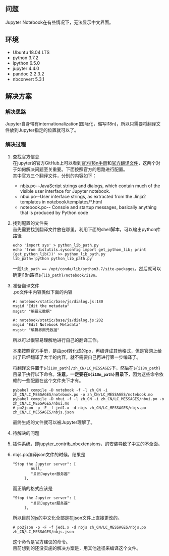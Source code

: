 ## 问题
Jupyter Notebook在有些情况下，无法显示中文界面。

## 环境

* Ubuntu 18.04 LTS
* python 3.7.2
* ipython 6.5.0
* jupyter 4.4.0
* pandoc 2.2.3.2
* nbconvert 5.3.1

## 解决方案

### 解决思路
Jupyter自身带有internationalization(国际化，缩写i18n)，所以只需要将翻译文件放到Jupyter指定的位置就可以了。

### 解决过程

1. 查找官方信息  
在jupyter的官方GitHub上可以看到[官方i18n手册](https://github.com/jupyter/notebook/blob/master/notebook/i18n/README.md)和[官方翻译文件](https://github.com/jupyter/notebook/tree/master/notebook/i18n/zh_CN/LC_MESSAGES)，这两个对于如何解决问题至关重要。下面按照官方的思路进行配置。  
其中官方三个翻译文件，分别的内容如下：
    * nbjs.po--JavaScript strings and dialogs, which contain much of the visible user interface for Jupyter notebook.
    * nbui.po--User interface strings, as extracted from the Jinja2 templates in notebook/templates/*.html
    * notebook.po-- Console and startup messages, basically anything that is produced by Python code
2. 找到配置的文件夹  
    首先需要找到翻译文件放在哪里。利用下面的shell脚本，可以输出python库路径
    ```shell
    echo 'import sys' > python_lib_path.py
    echo 'from distutils.sysconfig import get_python_lib; print (get_python_lib())' >> python_lib_path.py
    lib_path=`python python_lib_path.py`
    ```
    一般`lib_path == /opt/conda/lib/python3.7/site-packages`。然后就可以确定i18n路径`${lib_path}/notebook/i18n`。
3. 准备翻译文件  
    .po文件中内容类似下面的内容
    ```
    #: notebook/static/base/js/dialog.js:180
    msgid "Edit the metadata"
    msgstr "编辑元数据"

    #: notebook/static/base/js/dialog.js:202
    msgid "Edit Notebook Metadata"
    msgstr "编辑界面元数据"
    ```
    所以可以很容易理解地进行自己的翻译工作。 

    本来按照官方手册，是由pot转化成的po，再编译成其他格式，但是官网上给出了已经翻译了大半的内容，就不需要自己再进行第一步编译了。  

    将翻译文件置于`${i18n_path}/zh_CN/LC_MESSAGES`下，然后在`${i18n_path}`目录下执行以下命令。**注意，一定要在`${i18n_path}`目录下**，因为这些命令依赖的一些配置在这个文件夹下才有。  
    ```shell
    pybabel compile -D notebook -f -l zh_CN -i zh_CN/LC_MESSAGES/notebook.po -o zh_CN/LC_MESSAGES/notebook.mo
    pybabel compile -D nbui -f -l zh_CN -i zh_CN/LC_MESSAGES/nbui.po -o zh_CN/LC_MESSAGES/nbui.mo
    # po2json -p -F -f jed1.x -d nbjs zh_CN/LC_MESSAGES/nbjs.po zh_CN/LC_MESSAGES/nbjs.json
    ```  
    最终生成的文件就可以被Jupyter理解了。  

4. 待解决的问题  

1. 插件系统，即jupyter_contrib_nbextensions，的安装导致了中文的不全面。

2. nbjs.po编译json文件的时候，结果是
    ```
    "Stop the Jupyter server": [
            null,
            "关闭Jupyter服务器"
         ],
    ```
    而正确的格式应该是
    ```
    "Stop the Jupyter server": [
            "关闭Jupyter服务器"
         ],
    ```
    所以目前的js的中文化全部是在json文件上直接更改的。
    ```
    # po2json -p -F -f jed1.x -d nbjs zh_CN/LC_MESSAGES/nbjs.po zh_CN/LC_MESSAGES/nbjs.json
    ```
    这个命令是官方建议的命令。  
    目前想到的还没实施的解决方案是，用其他途径来编译这个文件。
